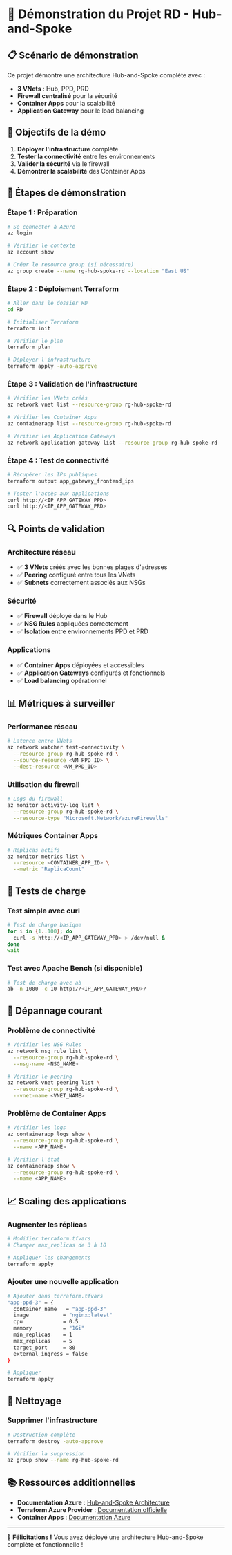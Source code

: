 # 🚀 **Démonstration du Projet RD - Hub-and-Spoke**

## 📋 **Scénario de démonstration**

Ce projet démontre une architecture Hub-and-Spoke complète avec :
- **3 VNets** : Hub, PPD, PRD
- **Firewall centralisé** pour la sécurité
- **Container Apps** pour la scalabilité
- **Application Gateway** pour le load balancing

## 🎯 **Objectifs de la démo**

1. **Déployer l'infrastructure** complète
2. **Tester la connectivité** entre les environnements
3. **Valider la sécurité** via le firewall
4. **Démontrer la scalabilité** des Container Apps

## 🚀 **Étapes de démonstration**

### **Étape 1 : Préparation**
```bash
# Se connecter à Azure
az login

# Vérifier le contexte
az account show

# Créer le resource group (si nécessaire)
az group create --name rg-hub-spoke-rd --location "East US"
```

### **Étape 2 : Déploiement Terraform**
```bash
# Aller dans le dossier RD
cd RD

# Initialiser Terraform
terraform init

# Vérifier le plan
terraform plan

# Déployer l'infrastructure
terraform apply -auto-approve
```

### **Étape 3 : Validation de l'infrastructure**
```bash
# Vérifier les VNets créés
az network vnet list --resource-group rg-hub-spoke-rd

# Vérifier les Container Apps
az containerapp list --resource-group rg-hub-spoke-rd

# Vérifier les Application Gateways
az network application-gateway list --resource-group rg-hub-spoke-rd
```

### **Étape 4 : Test de connectivité**
```bash
# Récupérer les IPs publiques
terraform output app_gateway_frontend_ips

# Tester l'accès aux applications
curl http://<IP_APP_GATEWAY_PPD>
curl http://<IP_APP_GATEWAY_PRD>
```

## 🔍 **Points de validation**

### **Architecture réseau**
- ✅ **3 VNets** créés avec les bonnes plages d'adresses
- ✅ **Peering** configuré entre tous les VNets
- ✅ **Subnets** correctement associés aux NSGs

### **Sécurité**
- ✅ **Firewall** déployé dans le Hub
- ✅ **NSG Rules** appliquées correctement
- ✅ **Isolation** entre environnements PPD et PRD

### **Applications**
- ✅ **Container Apps** déployées et accessibles
- ✅ **Application Gateways** configurés et fonctionnels
- ✅ **Load balancing** opérationnel

## 📊 **Métriques à surveiller**

### **Performance réseau**
```bash
# Latence entre VNets
az network watcher test-connectivity \
  --resource-group rg-hub-spoke-rd \
  --source-resource <VM_PPD_ID> \
  --dest-resource <VM_PRD_ID>
```

### **Utilisation du firewall**
```bash
# Logs du firewall
az monitor activity-log list \
  --resource-group rg-hub-spoke-rd \
  --resource-type "Microsoft.Network/azureFirewalls"
```

### **Métriques Container Apps**
```bash
# Réplicas actifs
az monitor metrics list \
  --resource <CONTAINER_APP_ID> \
  --metric "ReplicaCount"
```

## 🧪 **Tests de charge**

### **Test simple avec curl**
```bash
# Test de charge basique
for i in {1..100}; do
  curl -s http://<IP_APP_GATEWAY_PPD> > /dev/null &
done
wait
```

### **Test avec Apache Bench (si disponible)**
```bash
# Test de charge avec ab
ab -n 1000 -c 10 http://<IP_APP_GATEWAY_PRD>/
```

## 🔧 **Dépannage courant**

### **Problème de connectivité**
```bash
# Vérifier les NSG Rules
az network nsg rule list \
  --resource-group rg-hub-spoke-rd \
  --nsg-name <NSG_NAME>

# Vérifier le peering
az network vnet peering list \
  --resource-group rg-hub-spoke-rd \
  --vnet-name <VNET_NAME>
```

### **Problème de Container Apps**
```bash
# Vérifier les logs
az containerapp logs show \
  --resource-group rg-hub-spoke-rd \
  --name <APP_NAME>

# Vérifier l'état
az containerapp show \
  --resource-group rg-hub-spoke-rd \
  --name <APP_NAME>
```

## 📈 **Scaling des applications**

### **Augmenter les réplicas**
```bash
# Modifier terraform.tfvars
# Changer max_replicas de 3 à 10

# Appliquer les changements
terraform apply
```

### **Ajouter une nouvelle application**
```bash
# Ajouter dans terraform.tfvars
"app-ppd-3" = {
  container_name   = "app-ppd-3"
  image           = "nginx:latest"
  cpu             = 0.5
  memory          = "1Gi"
  min_replicas    = 1
  max_replicas    = 5
  target_port     = 80
  external_ingress = false
}

# Appliquer
terraform apply
```

## 🧹 **Nettoyage**

### **Supprimer l'infrastructure**
```bash
# Destruction complète
terraform destroy -auto-approve

# Vérifier la suppression
az group show --name rg-hub-spoke-rd
```

## 📚 **Ressources additionnelles**

- **Documentation Azure** : [Hub-and-Spoke Architecture](https://docs.microsoft.com/en-us/azure/architecture/reference-architectures/hybrid-networking/hub-spoke)
- **Terraform Azure Provider** : [Documentation officielle](https://registry.terraform.io/providers/hashicorp/azurerm/latest/docs)
- **Container Apps** : [Documentation Azure](https://docs.microsoft.com/en-us/azure/container-apps/)

---

**🎉 Félicitations !** Vous avez déployé une architecture Hub-and-Spoke complète et fonctionnelle ! 